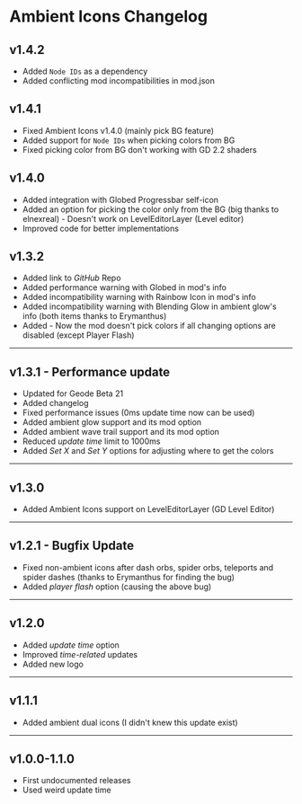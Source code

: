 # Ambient Icons Changelog

## v1.4.2

- <cy>Added</c> `Node IDs` as a dependency
- <cy>Added</cy> conflicting mod incompatibilities in mod.json

## v1.4.1

- <cy>Fixed</c> Ambient Icons v1.4.0 (mainly pick BG feature)
- <cy>Added</c> support for `Node IDs` when picking colors from BG
- <cy>Fixed</c> picking color from BG don't working with GD 2.2 shaders

## v1.4.0

- <cy>Added</c> integration with Globed Progressbar self-icon
- <cy>Added</c> an option for picking the color only from the BG (big thanks to elnexreal) - Doesn't work on LevelEditorLayer (Level editor)
- <cy>Improved</c> code for better implementations

## v1.3.2

- <cy>Added</c> link to *GitHub* Repo
- <cy>Added</c> performance warning with Globed in mod's info
- <cy>Added</c> incompatibility warning with Rainbow Icon in mod's info
- <cy>Added</c> incompatibility warning with Blending Glow in ambient glow's info (both items thanks to Erymanthus)
- <cy>Added</c> - Now the mod doesn't pick colors if all changing options are disabled (except Player Flash)

---

## v1.3.1 - Performance update

- <cy>Updated</c> for Geode Beta 21
- <cy>Added</c> changelog
- <cy>Fixed</c> performance issues (0ms update time now can be used)
- <cy>Added</c> ambient glow support and its mod option
- <cy>Added</c> ambient wave trail support and its mod option
- <cy>Reduced</c> *update time* limit to 1000ms
- <cy>Added</c> *Set X* and *Set Y* options for adjusting where to get the colors

---

## v1.3.0

- <cy>Added</c> Ambient Icons support on LevelEditorLayer (GD Level Editor)

---

## v1.2.1 - Bugfix Update

- <cy>Fixed</c> non-ambient icons after dash orbs, spider orbs, teleports and spider dashes (thanks to Erymanthus for finding the bug)
- <cy>Added</c> *player flash* option (causing the above bug)

---

## v1.2.0

- <cy>Added</c> *update time* option
- <cy>Improved</c> *time-related* updates
- <cy>Added</c> new logo

---

## v1.1.1

- <cy>Added</c> ambient dual icons (I didn't knew this update exist)

---

## v1.0.0-1.1.0

- First undocumented releases
- Used weird update time
